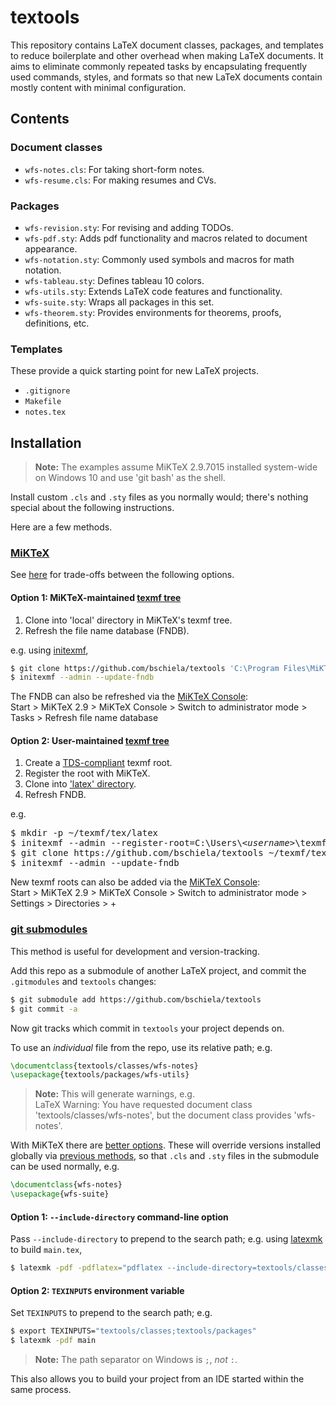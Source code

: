 textools
========
This repository contains LaTeX document classes, packages, and templates
to reduce boilerplate and other overhead when making LaTeX documents.
It aims to eliminate commonly repeated tasks by
encapsulating frequently used commands, styles, and formats so that
new LaTeX documents contain mostly content with minimal configuration.

Contents
--------------------------------------------------------------------------------

### Document classes

* `wfs-notes.cls`: For taking short-form notes.
* `wfs-resume.cls`: For making resumes and CVs.

### Packages

* `wfs-revision.sty`: For revising and adding TODOs.
* `wfs-pdf.sty`: Adds pdf functionality and macros related to document appearance.
* `wfs-notation.sty`: Commonly used symbols and macros for math notation.
* `wfs-tableau.sty`: Defines tableau 10 colors.
* `wfs-utils.sty`: Extends LaTeX code features and functionality.
* `wfs-suite.sty`: Wraps all packages in this set.
* `wfs-theorem.sty`: Provides environments for theorems, proofs, definitions, etc.

### Templates
These provide a quick starting point for new LaTeX projects.

* `.gitignore`
* `Makefile`
* `notes.tex`

Installation
--------------------------------------------------------------------------------

> **Note:** The examples
> assume MiKTeX 2.9.7015 installed system-wide on Windows 10 and
> use 'git bash' as the shell.

Install custom `.cls` and `.sty` files as you normally would;
there's nothing special about the following instructions.

Here are a few methods.

### [MiKTeX](https://docs.miktex.org/2.9/manual/localadditions.html "Integrating local additions")

See [here](https://texfaq.org/FAQ-what-TDS 'Which tree to use')
for trade-offs between the following options.

#### Option 1: MiKTeX-maintained [texmf tree](https://miktex.org/kb/texmf-roots)

1. Clone into 'local' directory in MiKTeX's texmf tree.
2. Refresh the file name database (FNDB).

e.g. using [initexmf](https://docs.miktex.org/manual/initexmf.html),

```bash
$ git clone https://github.com/bschiela/textools 'C:\Program Files\MiKTeX 2.9\tex\latex\local\textools'
$ initexmf --admin --update-fndb
```

The FNDB can also be refreshed via the
[MiKTeX Console](https://miktex.org/howto/miktex-console):\
Start > MiKTeX 2.9 > MiKTeX Console > Switch to administrator mode >
Tasks > Refresh file name database

#### Option 2: User-maintained [texmf tree](https://miktex.org/kb/texmf-roots)

1. Create a [TDS-compliant](https://miktex.org/kb/tds "TeX Directory Structure")
   texmf root.
2. Register the root with MiKTeX.
3. Clone into
   ['latex' directory](https://miktex.org/faq/local-additions "Which is the best directory to keep my .sty files?").
4. Refresh FNDB.

e.g.

<pre>
$ mkdir -p ~/texmf/tex/latex
$ initexmf --admin --register-root=C:\Users\<<i>username</i>>\texmf
$ git clone https://github.com/bschiela/textools ~/texmf/tex/latex/textools
$ initexmf --admin --update-fndb
</pre>

New texmf roots can also be added via the
[MiKTeX Console](https://miktex.org/howto/miktex-console):\
Start > MiKTeX 2.9 > MiKTeX Console > Switch to administrator mode >
Settings > Directories > +

### [git submodules](https://git-scm.com/book/en/v2/Git-Tools-Submodules)

This method is useful for development and version-tracking.

Add this repo as a submodule of another LaTeX project, and
commit the `.gitmodules` and `textools` changes:

```bash
$ git submodule add https://github.com/bschiela/textools
$ git commit -a
```

Now git tracks which commit in `textools` your project depends on.

To use an *individual* file from the repo, use its relative path; e.g.

```latex
\documentclass{textools/classes/wfs-notes}
\usepackage{textools/packages/wfs-utils}
```

> **Note:** This will generate warnings, e.g.\
> LaTeX Warning: You have requested document class 'textools/classes/wfs-notes',
> but the document class provides 'wfs-notes'.

With MiKTeX there are
[better options](https://docs.miktex.org/2.9/manual/localadditions.html "Integrating local additions").
These will override versions installed globally via
[previous methods](#miktex), so that `.cls` and `.sty` files in the submodule
can be used normally, e.g.

```latex
\documentclass{wfs-notes}
\usepackage{wfs-suite}
```

#### Option 1: `--include-directory` command-line option

Pass `--include-directory` to prepend to the search path; e.g. using
[latexmk](https://ctan.org/pkg/latexmk "CTAN: Package latexmk")
to build `main.tex`,

```bash
$ latexmk -pdf -pdflatex="pdflatex --include-directory=textools/classes --include-directory=textools/packages" main
```

#### Option 2: `TEXINPUTS` environment variable

Set `TEXINPUTS` to prepend to the search path; e.g.

```bash
$ export TEXINPUTS="textools/classes;textools/packages"
$ latexmk -pdf main
```

> **Note:** The path separator on Windows is `;`, *not* `:`.

This also allows you to build your project from an IDE
started within the same process.


